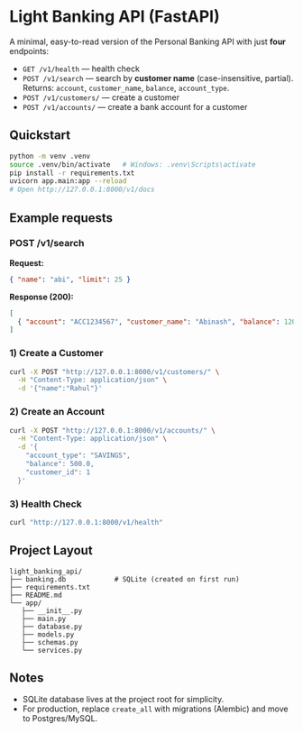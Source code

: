 # Light Banking API (FastAPI)

A minimal, easy-to-read version of the Personal Banking API with just **four** endpoints:
- `GET /v1/health` — health check
- `POST /v1/search` — search by **customer name** (case-insensitive, partial). Returns: `account`, `customer_name`, `balance`, `account_type`.
- `POST /v1/customers/` — create a customer
- `POST /v1/accounts/` — create a bank account for a customer

## Quickstart

```bash
python -m venv .venv
source .venv/bin/activate   # Windows: .venv\Scripts\activate
pip install -r requirements.txt
uvicorn app.main:app --reload
# Open http://127.0.0.1:8000/v1/docs
```

## Example requests

### POST /v1/search

**Request:**
```json
{ "name": "abi", "limit": 25 }
```

**Response (200):**
```json
[
  { "account": "ACC1234567", "customer_name": "Abinash", "balance": 1200.0, "account_type": "savings" }
]
```

### 1) Create a Customer

```bash
curl -X POST "http://127.0.0.1:8000/v1/customers/" \
  -H "Content-Type: application/json" \
  -d '{"name":"Rahul"}'
```

### 2) Create an Account

```bash
curl -X POST "http://127.0.0.1:8000/v1/accounts/" \
  -H "Content-Type: application/json" \
  -d '{
    "account_type": "SAVINGS",
    "balance": 500.0,
    "customer_id": 1
  }'
```

### 3) Health Check

```bash
curl "http://127.0.0.1:8000/v1/health"
```

## Project Layout

```
light_banking_api/
├── banking.db            # SQLite (created on first run)
├── requirements.txt
├── README.md
└── app/
   ├── __init__.py
   ├── main.py
   ├── database.py
   ├── models.py
   ├── schemas.py
   └── services.py
```

## Notes

- SQLite database lives at the project root for simplicity.
- For production, replace `create_all` with migrations (Alembic) and move to Postgres/MySQL.